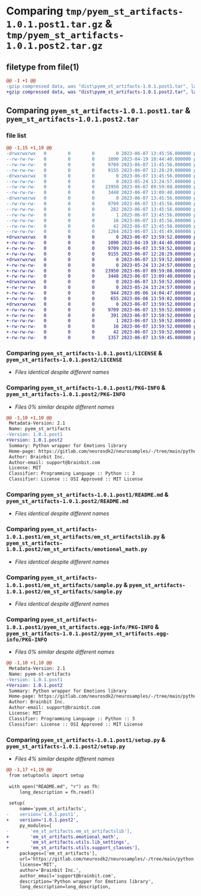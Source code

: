 # Comparing `tmp/pyem_st_artifacts-1.0.1.post1.tar.gz` & `tmp/pyem_st_artifacts-1.0.1.post2.tar.gz`

## filetype from file(1)

```diff
@@ -1 +1 @@
-gzip compressed data, was "dist\pyem_st_artifacts-1.0.1.post1.tar", last modified: Wed Jun  7 13:45:56 2023, max compression
+gzip compressed data, was "dist\pyem_st_artifacts-1.0.1.post2.tar", last modified: Wed Jun  7 13:59:52 2023, max compression
```

## Comparing `pyem_st_artifacts-1.0.1.post1.tar` & `pyem_st_artifacts-1.0.1.post2.tar`

### file list

```diff
@@ -1,15 +1,19 @@
-drwxrwxrwx   0        0        0        0 2023-06-07 13:45:56.000000 pyem_st_artifacts-1.0.1.post1/
--rw-rw-rw-   0        0        0     1090 2023-04-19 10:44:40.000000 pyem_st_artifacts-1.0.1.post1/LICENSE
--rw-rw-rw-   0        0        0     9709 2023-06-07 13:45:56.000000 pyem_st_artifacts-1.0.1.post1/PKG-INFO
--rw-rw-rw-   0        0        0     9155 2023-06-07 12:28:29.000000 pyem_st_artifacts-1.0.1.post1/README.md
-drwxrwxrwx   0        0        0        0 2023-06-07 13:45:56.000000 pyem_st_artifacts-1.0.1.post1/em_st_artifacts/
--rw-rw-rw-   0        0        0        0 2023-05-24 13:24:57.000000 pyem_st_artifacts-1.0.1.post1/em_st_artifacts/__init__.py
--rw-rw-rw-   0        0        0    23950 2023-06-07 09:59:08.000000 pyem_st_artifacts-1.0.1.post1/em_st_artifacts/em_st_artifactslib.py
--rw-rw-rw-   0        0        0     3448 2023-06-07 13:09:40.000000 pyem_st_artifacts-1.0.1.post1/em_st_artifacts/sample.py
-drwxrwxrwx   0        0        0        0 2023-06-07 13:45:56.000000 pyem_st_artifacts-1.0.1.post1/pyem_st_artifacts.egg-info/
--rw-rw-rw-   0        0        0     9709 2023-06-07 13:45:56.000000 pyem_st_artifacts-1.0.1.post1/pyem_st_artifacts.egg-info/PKG-INFO
--rw-rw-rw-   0        0        0      282 2023-06-07 13:45:56.000000 pyem_st_artifacts-1.0.1.post1/pyem_st_artifacts.egg-info/SOURCES.txt
--rw-rw-rw-   0        0        0        1 2023-06-07 13:45:56.000000 pyem_st_artifacts-1.0.1.post1/pyem_st_artifacts.egg-info/dependency_links.txt
--rw-rw-rw-   0        0        0       16 2023-06-07 13:45:56.000000 pyem_st_artifacts-1.0.1.post1/pyem_st_artifacts.egg-info/top_level.txt
--rw-rw-rw-   0        0        0       42 2023-06-07 13:45:56.000000 pyem_st_artifacts-1.0.1.post1/setup.cfg
--rw-rw-rw-   0        0        0     1264 2023-06-07 13:45:49.000000 pyem_st_artifacts-1.0.1.post1/setup.py
+drwxrwxrwx   0        0        0        0 2023-06-07 13:59:52.000000 pyem_st_artifacts-1.0.1.post2/
+-rw-rw-rw-   0        0        0     1090 2023-04-19 10:44:40.000000 pyem_st_artifacts-1.0.1.post2/LICENSE
+-rw-rw-rw-   0        0        0     9709 2023-06-07 13:59:52.000000 pyem_st_artifacts-1.0.1.post2/PKG-INFO
+-rw-rw-rw-   0        0        0     9155 2023-06-07 12:28:29.000000 pyem_st_artifacts-1.0.1.post2/README.md
+drwxrwxrwx   0        0        0        0 2023-06-07 13:59:52.000000 pyem_st_artifacts-1.0.1.post2/em_st_artifacts/
+-rw-rw-rw-   0        0        0        0 2023-05-24 13:24:57.000000 pyem_st_artifacts-1.0.1.post2/em_st_artifacts/__init__.py
+-rw-rw-rw-   0        0        0    23950 2023-06-07 09:59:08.000000 pyem_st_artifacts-1.0.1.post2/em_st_artifacts/emotional_math.py
+-rw-rw-rw-   0        0        0     3448 2023-06-07 13:09:40.000000 pyem_st_artifacts-1.0.1.post2/em_st_artifacts/sample.py
+drwxrwxrwx   0        0        0        0 2023-06-07 13:59:52.000000 pyem_st_artifacts-1.0.1.post2/em_st_artifacts/utils/
+-rw-rw-rw-   0        0        0        0 2023-05-24 13:24:57.000000 pyem_st_artifacts-1.0.1.post2/em_st_artifacts/utils/__init__.py
+-rw-rw-rw-   0        0        0      944 2023-06-06 14:04:47.000000 pyem_st_artifacts-1.0.1.post2/em_st_artifacts/utils/lib_settings.py
+-rw-rw-rw-   0        0        0      655 2023-06-06 13:59:02.000000 pyem_st_artifacts-1.0.1.post2/em_st_artifacts/utils/support_classes.py
+drwxrwxrwx   0        0        0        0 2023-06-07 13:59:52.000000 pyem_st_artifacts-1.0.1.post2/pyem_st_artifacts.egg-info/
+-rw-rw-rw-   0        0        0     9709 2023-06-07 13:59:52.000000 pyem_st_artifacts-1.0.1.post2/pyem_st_artifacts.egg-info/PKG-INFO
+-rw-rw-rw-   0        0        0      391 2023-06-07 13:59:52.000000 pyem_st_artifacts-1.0.1.post2/pyem_st_artifacts.egg-info/SOURCES.txt
+-rw-rw-rw-   0        0        0        1 2023-06-07 13:59:52.000000 pyem_st_artifacts-1.0.1.post2/pyem_st_artifacts.egg-info/dependency_links.txt
+-rw-rw-rw-   0        0        0       16 2023-06-07 13:59:52.000000 pyem_st_artifacts-1.0.1.post2/pyem_st_artifacts.egg-info/top_level.txt
+-rw-rw-rw-   0        0        0       42 2023-06-07 13:59:52.000000 pyem_st_artifacts-1.0.1.post2/setup.cfg
+-rw-rw-rw-   0        0        0     1357 2023-06-07 13:59:45.000000 pyem_st_artifacts-1.0.1.post2/setup.py
```

### Comparing `pyem_st_artifacts-1.0.1.post1/LICENSE` & `pyem_st_artifacts-1.0.1.post2/LICENSE`

 * *Files identical despite different names*

### Comparing `pyem_st_artifacts-1.0.1.post1/PKG-INFO` & `pyem_st_artifacts-1.0.1.post2/PKG-INFO`

 * *Files 0% similar despite different names*

```diff
@@ -1,10 +1,10 @@
 Metadata-Version: 2.1
 Name: pyem_st_artifacts
-Version: 1.0.1.post1
+Version: 1.0.1.post2
 Summary: Python wrapper for Emotions library
 Home-page: https://gitlab.com/neurosdk2/neurosamples/-/tree/main/python
 Author: Brainbit Inc.
 Author-email: support@brainbit.com
 License: MIT
 Classifier: Programming Language :: Python :: 3
 Classifier: License :: OSI Approved :: MIT License
```

### Comparing `pyem_st_artifacts-1.0.1.post1/README.md` & `pyem_st_artifacts-1.0.1.post2/README.md`

 * *Files identical despite different names*

### Comparing `pyem_st_artifacts-1.0.1.post1/em_st_artifacts/em_st_artifactslib.py` & `pyem_st_artifacts-1.0.1.post2/em_st_artifacts/emotional_math.py`

 * *Files identical despite different names*

### Comparing `pyem_st_artifacts-1.0.1.post1/em_st_artifacts/sample.py` & `pyem_st_artifacts-1.0.1.post2/em_st_artifacts/sample.py`

 * *Files identical despite different names*

### Comparing `pyem_st_artifacts-1.0.1.post1/pyem_st_artifacts.egg-info/PKG-INFO` & `pyem_st_artifacts-1.0.1.post2/pyem_st_artifacts.egg-info/PKG-INFO`

 * *Files 0% similar despite different names*

```diff
@@ -1,10 +1,10 @@
 Metadata-Version: 2.1
 Name: pyem-st-artifacts
-Version: 1.0.1.post1
+Version: 1.0.1.post2
 Summary: Python wrapper for Emotions library
 Home-page: https://gitlab.com/neurosdk2/neurosamples/-/tree/main/python
 Author: Brainbit Inc.
 Author-email: support@brainbit.com
 License: MIT
 Classifier: Programming Language :: Python :: 3
 Classifier: License :: OSI Approved :: MIT License
```

### Comparing `pyem_st_artifacts-1.0.1.post1/setup.py` & `pyem_st_artifacts-1.0.1.post2/setup.py`

 * *Files 4% similar despite different names*

```diff
@@ -1,17 +1,19 @@
 from setuptools import setup
 
 with open("README.md", "r") as fh:
     long_description = fh.read()
 
 setup(
     name='pyem_st_artifacts',
-    version='1.0.1.post1',
+    version='1.0.1.post2',
     py_modules=[
-        'em_st_artifacts.em_st_artifactslib'],
+        'em_st_artifacts.emotional_math',
+        'em_st_artifacts.utils.lib_settings',
+        'em_st_artifacts.utils.support_classes'],
     packages=['em_st_artifacts'],
     url='https://gitlab.com/neurosdk2/neurosamples/-/tree/main/python',
     license='MIT',
     author='Brainbit Inc.',
     author_email='support@brainbit.com',
     description='Python wrapper for Emotions library',
     long_description=long_description,
```

